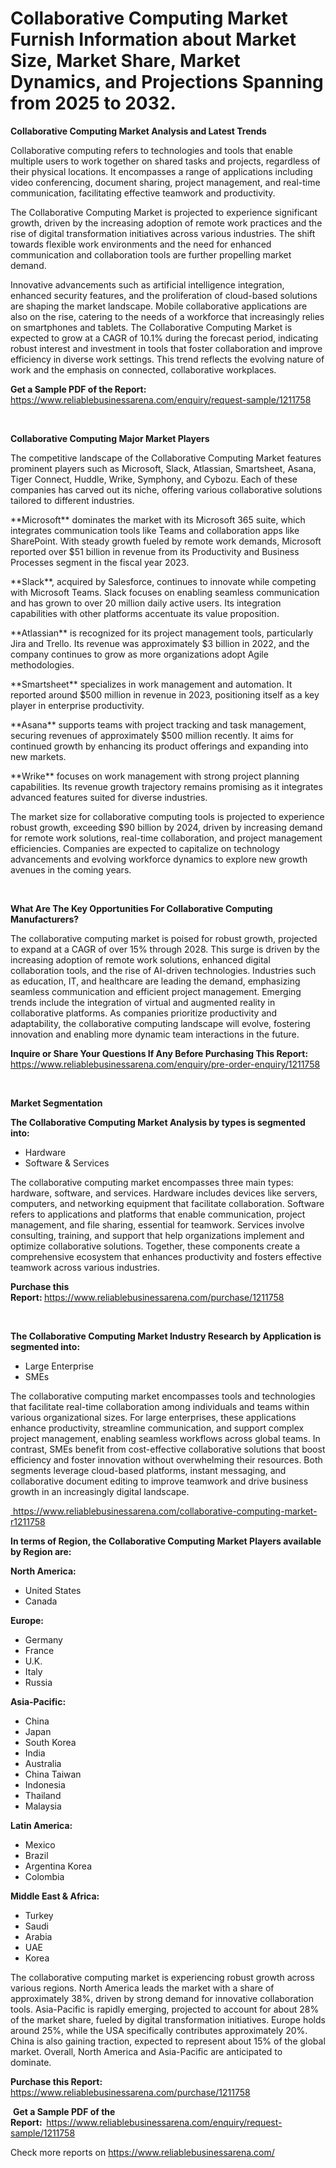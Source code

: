 <p><h1>Collaborative Computing Market Furnish Information about Market Size, Market Share, Market Dynamics, and Projections Spanning from 2025 to 2032.</h1></p><p><strong>Collaborative Computing Market Analysis and Latest Trends</strong></p>
<p><p>Collaborative computing refers to technologies and tools that enable multiple users to work together on shared tasks and projects, regardless of their physical locations. It encompasses a range of applications including video conferencing, document sharing, project management, and real-time communication, facilitating effective teamwork and productivity.</p><p>The Collaborative Computing Market is projected to experience significant growth, driven by the increasing adoption of remote work practices and the rise of digital transformation initiatives across various industries. The shift towards flexible work environments and the need for enhanced communication and collaboration tools are further propelling market demand. </p><p>Innovative advancements such as artificial intelligence integration, enhanced security features, and the proliferation of cloud-based solutions are shaping the market landscape. Mobile collaborative applications are also on the rise, catering to the needs of a workforce that increasingly relies on smartphones and tablets. The Collaborative Computing Market is expected to grow at a CAGR of 10.1% during the forecast period, indicating robust interest and investment in tools that foster collaboration and improve efficiency in diverse work settings. This trend reflects the evolving nature of work and the emphasis on connected, collaborative workplaces.</p></p>
<p><strong>Get a Sample PDF of the Report:&nbsp;</strong> <a href="https://www.reliablebusinessarena.com/enquiry/request-sample/1211758?utm_campaign=2112&utm_medium=2&utm_source=Github&utm_content=ia&utm_term=24032025&utm_id=collaborative-computing">https://www.reliablebusinessarena.com/enquiry/request-sample/1211758</a></p>
<p>&nbsp;</p>
<p><strong>Collaborative Computing Major Market Players</strong></p>
<p><p>The competitive landscape of the Collaborative Computing Market features prominent players such as Microsoft, Slack, Atlassian, Smartsheet, Asana, Tiger Connect, Huddle, Wrike, Symphony, and Cybozu. Each of these companies has carved out its niche, offering various collaborative solutions tailored to different industries.</p><p>**Microsoft** dominates the market with its Microsoft 365 suite, which integrates communication tools like Teams and collaboration apps like SharePoint. With steady growth fueled by remote work demands, Microsoft reported over $51 billion in revenue from its Productivity and Business Processes segment in the fiscal year 2023.</p><p>**Slack**, acquired by Salesforce, continues to innovate while competing with Microsoft Teams. Slack focuses on enabling seamless communication and has grown to over 20 million daily active users. Its integration capabilities with other platforms accentuate its value proposition.</p><p>**Atlassian** is recognized for its project management tools, particularly Jira and Trello. Its revenue was approximately $3 billion in 2022, and the company continues to grow as more organizations adopt Agile methodologies.</p><p>**Smartsheet** specializes in work management and automation. It reported around $500 million in revenue in 2023, positioning itself as a key player in enterprise productivity.</p><p>**Asana** supports teams with project tracking and task management, securing revenues of approximately $500 million recently. It aims for continued growth by enhancing its product offerings and expanding into new markets.</p><p>**Wrike** focuses on work management with strong project planning capabilities. Its revenue growth trajectory remains promising as it integrates advanced features suited for diverse industries.</p><p>The market size for collaborative computing tools is projected to experience robust growth, exceeding $90 billion by 2024, driven by increasing demand for remote work solutions, real-time collaboration, and project management efficiencies. Companies are expected to capitalize on technology advancements and evolving workforce dynamics to explore new growth avenues in the coming years.</p></p>
<p>&nbsp;</p>
<p><strong>What Are The Key Opportunities For Collaborative Computing Manufacturers?</strong></p>
<p><p>The collaborative computing market is poised for robust growth, projected to expand at a CAGR of over 15% through 2028. This surge is driven by the increasing adoption of remote work solutions, enhanced digital collaboration tools, and the rise of AI-driven technologies. Industries such as education, IT, and healthcare are leading the demand, emphasizing seamless communication and efficient project management. Emerging trends include the integration of virtual and augmented reality in collaborative platforms. As companies prioritize productivity and adaptability, the collaborative computing landscape will evolve, fostering innovation and enabling more dynamic team interactions in the future.</p></p>
<p><strong>Inquire or Share Your Questions If Any Before Purchasing This Report:</strong> <a href="https://www.reliablebusinessarena.com/enquiry/pre-order-enquiry/1211758?utm_campaign=2112&utm_medium=2&utm_source=Github&utm_content=ia&utm_term=24032025&utm_id=collaborative-computing">https://www.reliablebusinessarena.com/enquiry/pre-order-enquiry/1211758</a></p>
<p>&nbsp;</p>
<p><strong>Market Segmentation</strong></p>
<p><strong>The Collaborative Computing Market Analysis by types is segmented into:</strong></p>
<p><ul><li>Hardware</li><li>Software & Services</li></ul></p>
<p><p>The collaborative computing market encompasses three main types: hardware, software, and services. Hardware includes devices like servers, computers, and networking equipment that facilitate collaboration. Software refers to applications and platforms that enable communication, project management, and file sharing, essential for teamwork. Services involve consulting, training, and support that help organizations implement and optimize collaborative solutions. Together, these components create a comprehensive ecosystem that enhances productivity and fosters effective teamwork across various industries.</p></p>
<p><strong>Purchase this Report:&nbsp;</strong><a href="https://www.reliablebusinessarena.com/purchase/1211758?utm_campaign=2112&utm_medium=2&utm_source=Github&utm_content=ia&utm_term=24032025&utm_id=collaborative-computing">https://www.reliablebusinessarena.com/purchase/1211758</a></p>
<p>&nbsp;</p>
<p><strong>The Collaborative Computing Market Industry Research by Application is segmented into:</strong></p>
<p><ul><li>Large Enterprise</li><li>SMEs</li></ul></p>
<p><p>The collaborative computing market encompasses tools and technologies that facilitate real-time collaboration among individuals and teams within various organizational sizes. For large enterprises, these applications enhance productivity, streamline communication, and support complex project management, enabling seamless workflows across global teams. In contrast, SMEs benefit from cost-effective collaborative solutions that boost efficiency and foster innovation without overwhelming their resources. Both segments leverage cloud-based platforms, instant messaging, and collaborative document editing to improve teamwork and drive business growth in an increasingly digital landscape.</p></p>
<p><a href="https://www.reliablebusinessarena.com/collaborative-computing-market-r1211758?utm_campaign=2112&utm_medium=2&utm_source=Github&utm_content=ia&utm_term=24032025&utm_id=collaborative-computing">&nbsp;https://www.reliablebusinessarena.com/collaborative-computing-market-r1211758</a></p>
<p><strong>In terms of Region, the Collaborative Computing Market Players available by Region are:</strong></p>
<p>
    <p> <strong> North America: </strong>
        <ul>
            <li>United States</li>
            <li>Canada</li>
        </ul>
        </p> 
    <p> <strong> Europe: </strong>
        <ul>
            <li>Germany</li>
            <li>France</li>
            <li>U.K.</li>
            <li>Italy</li>
            <li>Russia</li>
        </ul>
        </p> 
    <p> <strong> Asia-Pacific: </strong>
        <ul>
            <li>China</li>
            <li>Japan</li>
            <li>South Korea</li>
            <li>India</li>
            <li>Australia</li>
            <li>China Taiwan</li>
            <li>Indonesia</li>
            <li>Thailand</li>
            <li>Malaysia</li>
        </ul>
        </p> 
    <p> <strong> Latin America: </strong>
        <ul>
            <li>Mexico</li>
            <li>Brazil</li>
            <li>Argentina Korea</li>
            <li>Colombia</li>
        </ul>
        </p> 
    <p> <strong> Middle East & Africa: </strong>
        <ul>
            <li>Turkey</li>
            <li>Saudi</li>
            <li>Arabia</li>
            <li>UAE</li>
            <li>Korea</li>
        </ul>
    </p>
    </p>
<p><p>The collaborative computing market is experiencing robust growth across various regions. North America leads the market with a share of approximately 38%, driven by strong demand for innovative collaboration tools. Asia-Pacific is rapidly emerging, projected to account for about 28% of the market share, fueled by digital transformation initiatives. Europe holds around 25%, while the USA specifically contributes approximately 20%. China is also gaining traction, expected to represent about 15% of the global market. Overall, North America and Asia-Pacific are anticipated to dominate.</p></p>
<p><strong>Purchase this Report: </strong><a href="https://www.reliablebusinessarena.com/purchase/1211758?utm_campaign=2112&utm_medium=2&utm_source=Github&utm_content=ia&utm_term=24032025&utm_id=collaborative-computing">https://www.reliablebusinessarena.com/purchase/1211758</a></p>
<p>&nbsp;<strong>Get a Sample PDF of the Report:&nbsp;&nbsp;</strong><a href="https://www.reliablebusinessarena.com/enquiry/request-sample/1211758?utm_campaign=2112&utm_medium=2&utm_source=Github&utm_content=ia&utm_term=24032025&utm_id=collaborative-computing">https://www.reliablebusinessarena.com/enquiry/request-sample/1211758</a></p>
<p><strong></strong></p>
<p>Check more reports on <a href="https://www.reliablebusinessarena.com/?utm_campaign=2112&utm_medium=2&utm_source=Github&utm_content=ia&utm_term=24032025&utm_id=collaborative-computing">https://www.reliablebusinessarena.com/</a></p>